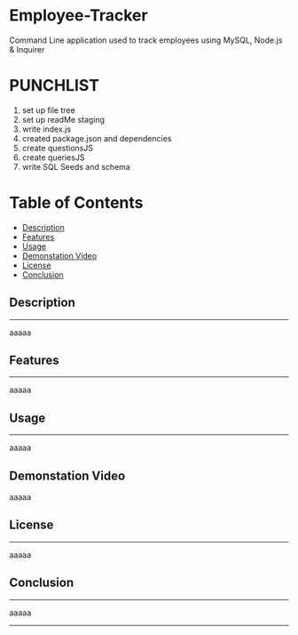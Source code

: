 # Employee-Tracker
Command Line application used to track employees using MySQL, Node.js &amp; Inquirer 


# PUNCHLIST
1. set up file tree
2. set up readMe staging
3. write index.js
4. created package.json and dependencies
5. create questionsJS
6. create queriesJS
7. write SQL Seeds and schema


# Table of Contents
* [Description](#Description)
* [Features](#Features)
* [Usage](#Usage)
* [Demonstation Video](#Demonstration-Video)
* [License](#License)
* [Conclusion](#Conclusion) 

## Description
-----
aaaaa

## Features
-----
aaaaa

## Usage
------
aaaaa

Demonstation Video
-----
aaaaa

## License
------
aaaaa

## Conclusion
-----
aaaaa

----------------------------------------------------
